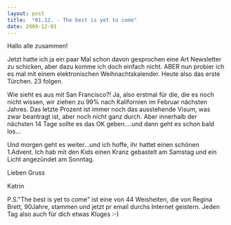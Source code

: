 ```yaml
---
layout: post
title:  "01.12. - The best is yet to come"
date: 2009-12-01
---
```

Hallo alle zusammen!


Jetzt hatte ich ja ein paar Mal schon davon gesprochen eine Art Newsletter zu schicken, aber dazu komme ich doch einfach nicht. ABER nun probier ich es mal mit einem elektronischen Weihnachtskalender. Heute also das erste Türchen. 23 folgen.



Wie sieht es aus mit San Francisco?! Ja, also erstmal für die, die es noch nicht wissen, wir ziehen zu 99% nach Kalifornien im Februar nächsten Jahres. Das letzte Prozent ist immer noch das ausstehende Visum, was zwar beantragt ist, aber noch nicht ganz durch. Aber innerhalb der nächsten 14 Tage sollte es das OK geben....und dann geht es schon bald los...



Und morgen geht es weiter...und ich hoffe, ihr hattet einen schönen 1.Advent. Ich hab mit den Kids einen Kranz gebastelt am Samstag und ein Licht angezündet am Sonntag.



Lieben Gruss

Katrin



P.S."The best is yet to come" ist eine von 44 Weisheiten, die von Regina Brett, 90Jahre, stammen und jetzt pr email durchs Internet geistern. Jeden Tag also auch für dich etwas Kluges :-)

